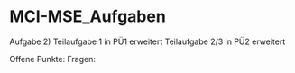 # MCI-MSE_Aufgaben

Aufgabe 2) Teilaufgabe 1 in PÜ1 erweitert
           Teilaufgabe 2/3 in PÜ2 erweitert
          
Offene Punkte:
Fragen:
